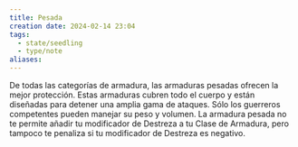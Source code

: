 ```yaml
---
title: Pesada
creation date: 2024-02-14 23:04
tags:
  - state/seedling
  - type/note
aliases:
---
```


De todas las categorías de armadura, las armaduras pesadas ofrecen la mejor protección. Estas armaduras cubren todo el cuerpo y están diseñadas para detener una amplia gama de ataques. Sólo los guerreros competentes pueden manejar su peso y volumen.
La armadura pesada no te permite añadir tu modificador de Destreza a tu Clase de Armadura, pero tampoco te penaliza si tu modificador de Destreza es negativo.